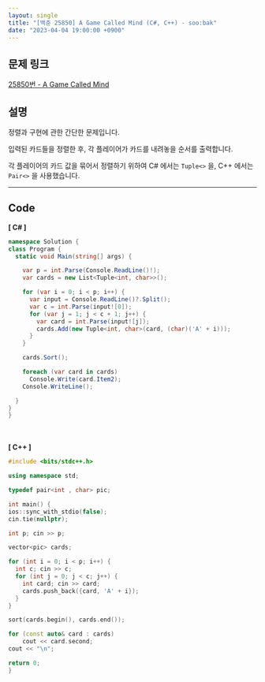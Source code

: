 ```yaml
---
layout: single
title: "[백준 25850] A Game Called Mind (C#, C++) - soo:bak"
date: "2023-04-04 19:00:00 +0900"
---
```


## 문제 링크
  [25850번 - A Game Called Mind](https://www.acmicpc.net/problem/25850)

## 설명
정렬과 구현에 관한 간단한 문제입니다. <br>

입력된 카드들을 정렬한 후, 각 플레이어가 카드를 내려놓을 순서를 출력합니다. <br>

각 플레이어의 카드 값을 묶어서 정렬하기 위하여 C# 에서는 `Tuple<>` 을, C++ 에서는 `Pair<>` 을 사용했습니다. <br>

- - -

## Code
<b>[ C# ] </b>
<br>

  ```c#
namespace Solution {
  class Program {
    static void Main(string[] args) {

      var p = int.Parse(Console.ReadLine()!);
      var cards = new List<Tuple<int, char>>();

      for (var i = 0; i < p; i++) {
        var input = Console.ReadLine()?.Split();
        var c = int.Parse(input![0]);
        for (var j = 1; j < c + 1; j++) {
          var card = int.Parse(input![j]);
          cards.Add(new Tuple<int, char>(card, (char)('A' + i)));
        }
      }

      cards.Sort();

      foreach (var card in cards)
        Console.Write(card.Item2);
      Console.WriteLine();

    }
  }
}
  ```
<br><br>
<b>[ C++ ] </b>
<br>

  ```c++
#include <bits/stdc++.h>

using namespace std;

typedef pair<int , char> pic;

int main() {
  ios::sync_with_stdio(false);
  cin.tie(nullptr);

  int p; cin >> p;

  vector<pic> cards;

  for (int i = 0; i < p; i++) {
    int c; cin >> c;
    for (int j = 0; j < c; j++) {
      int card; cin >> card;
      cards.push_back({card, 'A' + i});
    }
  }

  sort(cards.begin(), cards.end());

  for (const auto& card : cards)
      cout << card.second;
  cout << "\n";

  return 0;
}
  ```
